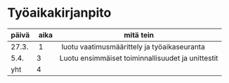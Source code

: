 # Työaikakirjanpito
| päivä | aika | mitä tein |
| --- | --- | --- |
| 27.3. | 1 | luotu vaatimusmäärittely ja työaikaseuranta |
| 5.4. | 3 | Luotu ensimmäiset toiminnallisuudet ja unittestit |
| yht | 4 |
